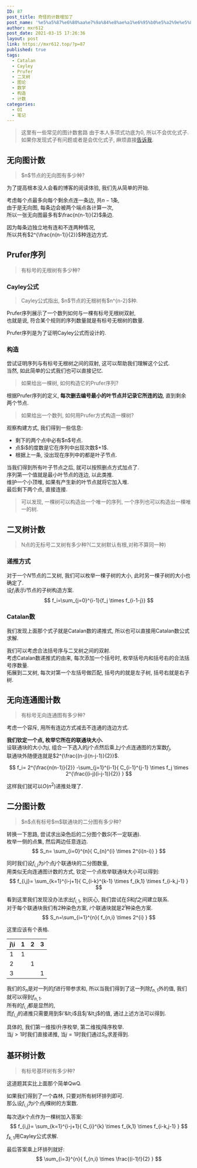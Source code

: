 ```yaml
---
ID: 87
post_title: 奇怪的计数增加了
post_name: '%e5%a5%87%e6%80%aa%e7%9a%84%e8%ae%a1%e6%95%b0%e5%a2%9e%e5%8a%a0%e4%ba%86'
author: mxr612
post_date: 2021-03-15 17:26:36
layout: post
link: https://mxr612.top/?p=87
published: true
tags:
  - Catalan
  - Cayley
  - Prufer
  - 二叉树
  - 图论
  - 数学
  - 构造
  - 计数
categories:
  - OI
  - 笔记
---
```

<blockquote>
  这里有一些常见的图计数套路
  由于本人多项式功底为0, 所以不会优化式子.
  如果你发现式子有问题或者是会优化式子, 麻烦直接<a class="wp-editor-md-post-content-link" href="http://t.me/mxr612">告诉我</a>.
</blockquote>

<h2>无向图计数</h2>

<blockquote>
  $n$节点的无向图有多少种?
</blockquote>

为了提高根本没人会看的博客的阅读体验, 我们先从简单的开始.

考虑每个点最多向每个剩余点连一条边, 共$n-1$条,<br />
由于是无向图, 每条边会被两个端点各计算一次,<br />
所以一张无向图最多有$\frac{n(n-1)}{2}$条边.

因为每条边独立地有连和不连两种情况,<br />
所以共有$2^{\frac{n(n-1)}{2}}$种连边方式.

<h2>Prufer序列</h2>

<blockquote>
  有标号的无根树有多少种?
</blockquote>

<h3>Cayley公式</h3>

<blockquote>
  Cayley公式指出, $n$节点的无根树有$n^{n-2}$种.
</blockquote>

Prufer序列展示了一个数列如何与一棵有标号无根树双射,<br />
也就是说, 符合某个规则的序列数量就是有标号无根树的数量.

Prufer序列是为了证明Cayley公式而设计的.

<h3>构造</h3>

尝试证明序列与有标号无根树之间的双射, 这可以帮助我们理解这个公式.<br />
当然, 如此简单的公式我们也可以直接记忆.

<blockquote>
  如果给出一棵树, 如何构造它的Prufer序列?
</blockquote>

根据Prufer序列的定义, <strong>每次删去编号最小的叶节点并记录它所连的边</strong>, 直到剩余两个节点.

<blockquote>
  如果给出一个数列, 如何用Prufer方式构造一棵树?
</blockquote>

观察构建方式, 我们得到一些信息:

<ul>
<li>剩下的两个点中必有$n$号点.</li>
<li>点$i$的度数是它在序列中出现次数$+1$.</li>
<li>根据上一条, 没出现在序列中的都是叶子节点.</li>
</ul>

当我们得到所有叶子节点之后, 就可以按照删点方式加点了.<br />
序列第一个值就是最小叶节点的连边, 以此类推.<br />
维护一个小顶堆,  如果有产生新的叶节点就将它加入堆.<br />
最后剩下两个点, 直接连接.

<blockquote>
  可以发现, 一棵树可以构造出一个唯一的序列, 一个序列也可以构造出一棵唯一的树.
</blockquote>

<h2>二叉树计数</h2>

<blockquote>
  N点的无标号二叉树有多少种?(二叉树默认有根,对称不算同一种)
</blockquote>

<h3>递推方式</h3>

对于一个$N$节点的二叉树, 我们可以枚举一棵子树的大小, 此时另一棵子树的大小也确定了.<br />
设$f_i$表示$i$节点的子树构造方案.
$$
f_i=\sum_{j=0}^{i-1}{f_j \times f_{i-1-j}}
$$

<h3>Catalan数</h3>

我们发现上面那个式子就是Catalan数的递推式, 所以也可以直接用Catalan数公式求解.

我们可以考虑合法括号序与二叉树之间的双射.<br />
考虑Catalan数递推式的由来, 每次添加一个括号时, 枚举括号内和括号右的合法括号序数量.<br />
拓展到二叉树, 每次对第一个左括号做匹配, 括号内的就是左子树, 括号右就是右子树.

<!-- 
## DAG计数

> 有标号DAG有多少种?

这里给出一种简单粗暴的计数方式.

考虑先计算无标号图每次增加一个点, 贡献是向原先点集连边的方案数.  
然后我们发现如果第2,3个点都只向第1个点连边, 这样就会算重.  

然后我们将重点放在处理最外层度数为$1$的点上.  

设$f_{i,j}$为$i$点图, 有$j$个外层点. 
-->

<h2>无向连通图计数</h2>

<blockquote>
  有标号无向连通图有多少种?
</blockquote>

考虑一个容斥, 用所有连边方式减去不连通的连边方式.

<strong>我们钦定一个点, 枚举它所在的联通块大小.</strong><br />
设联通块的大小为$j$, 组合一下选入的$j$个点然后乘上$j$个点连通图的方案数$f_j$,<br />
联通块外随便连就是$2^{\frac{(n-j)(n-j-1)}{2}}$.

$$
f_i=
    2^{\frac{n(n-1)}{2}}
    -\sum_{j=1}^{i-1}{
        C_{i-1}^{j-1}
        \times f_j
        \times 2^{\frac{(i-j)(i-j-1)}{2}}
    }
$$

这样我们就可以$O(n^2)$递推处理了.

<h2>二分图计数</h2>

<blockquote>
  $n$点有标号$m$联通块的二分图有多少种?
</blockquote>

转换一下思路, 尝试求出染色后的二分图个数$S$(不一定联通).<br />
枚举一侧的点集, 然后两边任意连边.<br />
$$
S_n=
    \sum_{i=0}^{n}{
      C_{n}^{i}
      \times 2^{i(n-i)}
    }
$$

同时我们设$f_{i,j}$为$i$个点$j$个联通块的二分图数量,<br />
用类似无向连通图计数的方式, 钦定一个点枚举联通块大小可以得到:<br />
$$
f_{i,j}=
    \sum_{k=1}^{i-j+1}{
        C_{i-k}^{k-1}
        \times f_{k,1}
        \times f_{i-k,j-1}
    }
$$

看到这里我们发现没办法求出$f_{i,1}$, 别灰心, 我们尝试在$S$和$f$之间建立联系.<br />
对于每个联通块我们有$2$种染色方案, $i$个联通块就是$2^{i}$种染色方案.<br />
$$
S_n=\sum_{i=1}^{n}{
    f_{n,i}
    \times 2^{i}
}
$$

这里应该有个表格.
<table>
<thead>
<tr>
  <th>j\i</th>
  <th>1</th>
  <th>2</th>
  <th>3</th>
</tr>
</thead>
<tbody>
<tr>
  <td>1</td>
  <td>1</td>
  <td></td>
  <td></td>
</tr>
<tr>
  <td>2</td>
  <td></td>
  <td>1</td>
  <td></td>
</tr>
<tr>
  <td>3</td>
  <td></td>
  <td></td>
  <td>1</td>
</tr>
</tbody>
</table>

我们的$S_n$是对一列的$f$进行带参求和, 所以当我们得到了这一列除$f_{n,1}$外的值, 我们就可以得到$f_{n,1}$.<br />
所有的$f_{i,i}$都是显然的,<br />
而$f_{i,j}$的递推只需要用到$i'&lt;i$且$j'&lt;j$的值, 通过上述方法可以得到.

具体的, 我们第一维按$i$升序枚举, 第二维按$j$降序枚举.<br />
当$j>1$时我们直接递推, 当$j=1$时我们通过$S_n$求差得到.

<h2>基环树计数</h2>

<blockquote>
  有标号基环树有多少种?
</blockquote>

这道题其实比上面那个简单QwQ.

如果我们得到了一个森林, 只要对所有树环排列即可.<br />
那么设$f_{i,j}$为$i$个点$j$棵树的方案数.

每次选$k$个点作为一棵树加入答案:
$$
f_{i,j}=
    \sum_{k=1}^{i-j+1}{
        C_{i}^{k}
        \times f_{k,1}
        \times f_{i-k,j-1}
    }
$$
$f_{k,1}$用Cayley公式求解.

最后答案乘上环排列就好:
$$
\sum_{i=3}^{n}{
    f_{n,i}
    \times \frac{(i-1)!}{2}
}
$$

<!-- ## 一道期望题

为什么会出现在这里呢? 大概是因为上课讲了就顺便放在这里吧.

> 数轴上$2n$个位置, 每个位置填括号使整个序列成为一个合法括号序. 问期望一对括号的距离是多少? -->